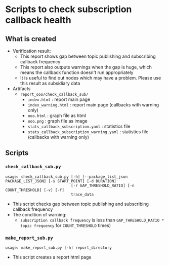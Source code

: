 # Scripts to check subscription callback health

## What is created

- Verification result:
  - This report shows gap between topic publishing and subscribing callback frequency
  - This report also outputs warnings when the gap is huge, which means the callback function doesn't run appropriately
  - It is useful to find out nodes which may have a problem. Please use this result as subsidiary data
- Artifacts
  - `report_ooo/check_callback_sub/`
    - `index.html` : report main page
    - `index_warning.html` : report main page (callbacks with warning only)
    - `ooo.html` : graph file as html
    - `ooo.png` : graph file as image
    - `stats_callback_subscription.yaml` : statistics file
    - `stats_callback_subscription_warning.yaml` : statistics file (callbacks with warning only)

## Scripts

### `check_callback_sub.py`

```sh:usage
usage: check_callback_sub.py [-h] [--package_list_json PACKAGE_LIST_JSON] [-s START_POINT] [-d DURATION]
                             [-r GAP_THRESHOLD_RATIO] [-n COUNT_THRESHOLD] [-v] [-f]
                             trace_data
```

- This script checks gap between topic publishing and subscribing callback frequency
- The condition of warning:
  - `subscription callback frequency` is less than `GAP_THRESHOLD_RATIO * topic frequency` for `COUNT_THRESHOLD` times)

### `make_report_sub.py`

```sh:usage
usage: make_report_sub.py [-h] report_directory
```

- This script creates a report html page
